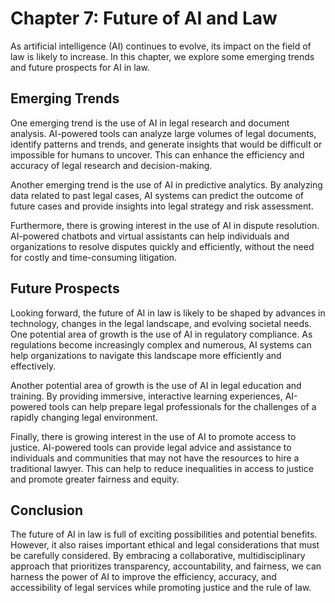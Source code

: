Chapter 7: Future of AI and Law
===============================

As artificial intelligence (AI) continues to evolve, its impact on the field of law is likely to increase. In this chapter, we explore some emerging trends and future prospects for AI in law.

Emerging Trends
---------------

One emerging trend is the use of AI in legal research and document analysis. AI-powered tools can analyze large volumes of legal documents, identify patterns and trends, and generate insights that would be difficult or impossible for humans to uncover. This can enhance the efficiency and accuracy of legal research and decision-making.

Another emerging trend is the use of AI in predictive analytics. By analyzing data related to past legal cases, AI systems can predict the outcome of future cases and provide insights into legal strategy and risk assessment.

Furthermore, there is growing interest in the use of AI in dispute resolution. AI-powered chatbots and virtual assistants can help individuals and organizations to resolve disputes quickly and efficiently, without the need for costly and time-consuming litigation.

Future Prospects
----------------

Looking forward, the future of AI in law is likely to be shaped by advances in technology, changes in the legal landscape, and evolving societal needs. One potential area of growth is the use of AI in regulatory compliance. As regulations become increasingly complex and numerous, AI systems can help organizations to navigate this landscape more efficiently and effectively.

Another potential area of growth is the use of AI in legal education and training. By providing immersive, interactive learning experiences, AI-powered tools can help prepare legal professionals for the challenges of a rapidly changing legal environment.

Finally, there is growing interest in the use of AI to promote access to justice. AI-powered tools can provide legal advice and assistance to individuals and communities that may not have the resources to hire a traditional lawyer. This can help to reduce inequalities in access to justice and promote greater fairness and equity.

Conclusion
----------

The future of AI in law is full of exciting possibilities and potential benefits. However, it also raises important ethical and legal considerations that must be carefully considered. By embracing a collaborative, multidisciplinary approach that prioritizes transparency, accountability, and fairness, we can harness the power of AI to improve the efficiency, accuracy, and accessibility of legal services while promoting justice and the rule of law.
